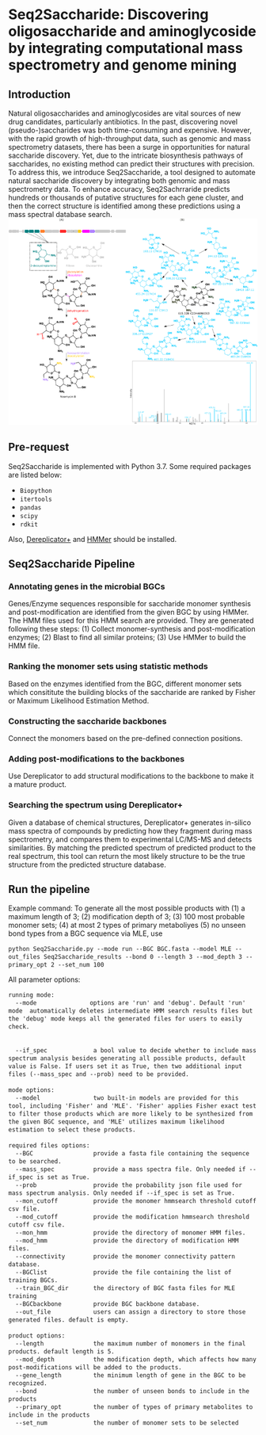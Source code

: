 # Seq2Saccharide: Discovering oligosaccharide and aminoglycoside by integrating computational mass spectrometry and genome mining

## Introduction

Natural oligosaccharides and aminoglycosides are vital sources of new drug candidates, particularly antibiotics. In the past, discovering novel (pseudo-)saccharides was both time-consuming and expensive. However, with the rapid growth of high-throughput data, such as genomic and mass spectrometry datasets, there has been a surge in opportunities for natural saccharide discovery. Yet, due to the intricate biosynthesis pathways of saccharides, no existing method can predict their structures with precision. To address this, we introduce Seq2Saccharide, a tool designed to automate natural saccharide discovery by integrating both genomic and mass spectrometry data. To enhance accuracy, Seq2Sachrraride predicts hundreds or thousands of putative structures for each gene cluster, and then the correct structure is identified among these predictions using a mass spectral database search.
![Screenshot](figure/neomycinB_fig9_total.png)

## Pre-request
Seq2Saccharide is implemented with Python 3.7.
Some required packages are listed below:
* `Biopython`
* `itertools`
* `pandas`
* `scipy`
* `rdkit`

Also, [Dereplicator+](https://cab.spbu.ru/software/dereplicator-plus/) and [HMMer](http://hmmer.org/) should be installed.

## Seq2Saccharide Pipeline
### Annotating genes in the microbial BGCs
Genes/Enzyme sequences responsible for saccharide monomer synthesis and post-modification are identified from the given BGC by using HMMer. The HMM files used for this HMM search are provided. They are generated following these steps: (1) Collect monomer-synthesis and post-modification enzymes; (2) Blast to find all similar proteins; (3) Use HMMer to build the HMM file.

### Ranking the monomer sets using statistic methods
Based on the enzymes identified from the BGC, different monomer sets which consititute the building blocks of the saccharide are ranked by Fisher or Maximum Likelihood Estimation Method.

### Constructing the saccharide backbones
Connect the monomers based on the pre-defined connection positions.

### Adding post-modifications to the backbones
Use Dereplicator to add structural modifications to the backbone to make it a mature product.

### Searching the spectrum using Dereplicator+
Given a database of chemical structures, Dereplicator+ generates in-silico mass spectra of compounds by predicting how they fragment during mass spectrometry, and compares them to experimental LC/MS-MS and detects similarities. By matching the predicted spectrum of predicted product to the real spectrum, this tool can return the most likely structure to be the true structure from the predicted structure database.

## Run the pipeline
Example command:
To generate all the most possible products with (1) a maximum length of 3; (2) modification depth of 3; (3) 100 most probable monomer sets; (4) at most 2 types of primary metaboliyes (5) no unseen bond types from a BGC sequence via MLE, use
```
python Seq2Saccharide.py --mode run --BGC BGC.fasta --model MLE --out_files Seq2Saccharide_results --bond 0 --length 3 --mod_depth 3 --primary_opt 2 --set_num 100
``` 

All parameter options:
```
running mode: 
  --mode               options are 'run' and 'debug'. Default 'run' mode  automatically deletes intermediate HMM search results files but the 'debug' mode keeps all the generated files for users to easily check.
                        
 
  --if_spec             a bool value to decide whether to include mass spectrum analysis besides generating all possible products, default value is False. If users set it as True, then two additional input files (--mass_spec and --prob) need to be provided.

mode options:
  --model               two built-in models are provided for this tool, including 'Fisher' and 'MLE'. 'Fisher' applies Fisher exact test to filter those products which are more likely to be synthesized from the given BGC sequence, and 'MLE' utilizes maximum likelihood estimation to select these products.

required files options:
  --BGC                 provide a fasta file containing the sequence to be searched.
  --mass_spec           provide a mass spectra file. Only needed if --if_spec is set as True.
  --prob                provide the probability json file used for mass spectrum analysis. Only needed if --if_spec is set as True.
  --mon_cutoff          provide the monomer hmmsearch threshold cutoff csv file.
  --mod_cutoff          provide the modification hmmsearch threshold cutoff csv file.
  --mon_hmm             provide the directory of monomer HMM files.
  --mod_hmm             provide the directory of modification HMM files.
  --connectivity        provide the monomer connectivity pattern database.
  --BGClist             provide the file containing the list of training BGCs.
  --train_BGC_dir       the directory of BGC fasta files for MLE training
  --BGCbackbone         provide BGC backbone database.
  --out_file            users can assign a directory to store those generated files. default is empty.

product options:
  --length              the maximum number of monomers in the final products. default length is 5.
  --mod_depth           the modification depth, which affects how many post-modifications will be added to the products.
  --gene_length         the minimum length of gene in the BGC to be recognized.   
  --bond                the number of unseen bonds to include in the products
  --primary_opt         the number of types of primary metabolites to include in the products
  --set_num             the number of monomer sets to be selected

